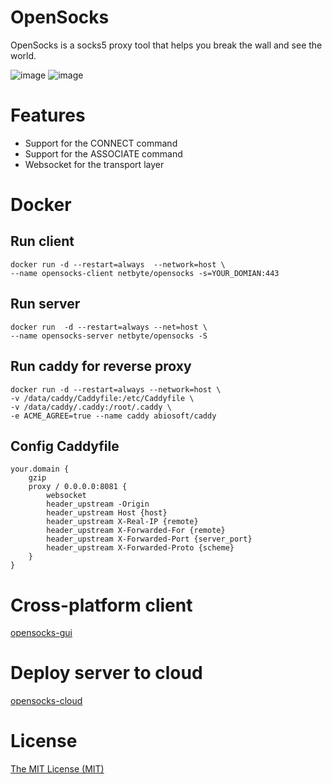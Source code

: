 # OpenSocks

OpenSocks is a socks5 proxy tool that helps you break the wall and see the world.

![image](https://img.shields.io/badge/License-MIT-orange)
![image](https://img.shields.io/badge/License-Anti--996-red)

# Features

* Support for the CONNECT command
* Support for the ASSOCIATE command
* Websocket for the transport layer

# Docker

## Run client
```
docker run -d --restart=always  --network=host \
--name opensocks-client netbyte/opensocks -s=YOUR_DOMIAN:443
```

## Run server
```
docker run  -d --restart=always --net=host \
--name opensocks-server netbyte/opensocks -S
```

## Run caddy for reverse proxy
```
docker run -d --restart=always --network=host \
-v /data/caddy/Caddyfile:/etc/Caddyfile \
-v /data/caddy/.caddy:/root/.caddy \
-e ACME_AGREE=true --name caddy abiosoft/caddy
```

## Config Caddyfile
```
your.domain {
    gzip
    proxy / 0.0.0.0:8081 {
        websocket
        header_upstream -Origin
        header_upstream Host {host}
        header_upstream X-Real-IP {remote}
        header_upstream X-Forwarded-For {remote}
        header_upstream X-Forwarded-Port {server_port}
        header_upstream X-Forwarded-Proto {scheme}
    }
}
```

# Cross-platform client
[opensocks-gui](https://github.com/net-byte/opensocks-gui)

# Deploy server to cloud
[opensocks-cloud](https://github.com/net-byte/opensocks-cloud)

# License

[The MIT License (MIT)](https://raw.githubusercontent.com/net-byte/opensocks/main/LICENSE)


